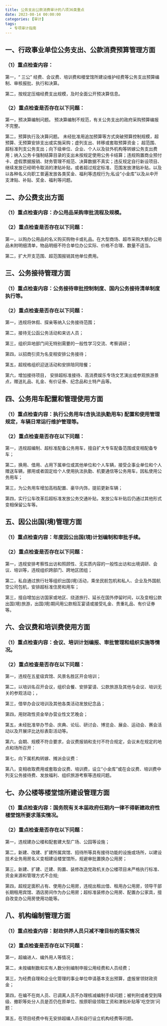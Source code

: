```yaml
---
title: 公务支出公款消费审计的八项36类重点
date: 2023-08-14 00:00:00
categories: [审计]
tags:
  - 专项审计指南
---
```

## 一、行政事业单位公务支出、公款消费预算管理方面

### （1）重点检查内容：

第一，“ 三公” 经费、会议费、培训费和楼堂馆所建设维护经费等公务支出预算编制、审核报批、执行和决算。

第二，按规定压缩经费支出规模，及时全面公开预决算信息。

### （2）重点检查是否存在以下问题：

第一，预决算编制问题。 预决算编制不规范，有关公务支出的政府采购预算编报不完整。

第二，预算执行及决算问题。 未经批准用追加预算等方式突破预算控制规模，超预算、无预算安排支出或实施采购；虚列支出、转移或套取预算资金； 超范围、超标准列支公务支出；向下级单位、企业、个人以及驻外机构等转嫁公务支出费用；纳入公务卡强制结算目录的支出未按规定使用公务卡结算；违规购置商业预付卡、虚假票据报销、财务管理不规范、决算数据不真实；违反规定自行新设项目、继续发放已经明令取消的津贴补贴，或者超过规定标准、范围发放津贴补贴，以及以各种名义向职工普遍发放各类奖金、福利等违规行为;私设“小金库”以及从中开支津贴、补贴、奖金、福利等问题。

## 二、办公费支出方面

### （1）重点检查内容：办公用品采购审批流程及规模。

### （2）重点检查是否存在以下问题：

第一，以购办公用品的名义购买购物卡或礼品。在大型商场、超市采购大额办公用品未附明细清单，物品明细不符合单位办公实际、价格不合理、数量不适当。

第二，扩大开支范围、超范围报销其他单位费用。

## 三、公务接待管理方面

### （1）重点检查内容：公务接待审批控制制度、国内公务接待清单制度执行等。

### （2）重点检查是否存在以下问题：

第一，违规将休假、探亲等纳入公务接待范围；

第二，接待无公函公务活动和来访人员；

第三，组织异地部门间无特别需要的一般性学习交流、考察调研；

第四，以招商引资为名变相安排公务接待；

第五，超规格组织迎送活动和安排陪同陪餐；

第六，增加接待项目， 安排超标准接待、高消费娱乐专场文艺演出或参观旅游景点，赠送礼品、礼金、有价证券、纪念品和土特产品等。

## 四、公务用车配置和管理使用方面

### （1）重点检查内容：执行公务用车(含执法执勤用车) 配置和使用管理规定，车辆日常运行维护管理等。

### （2）重点检查是否存在以下问题：

第一，违规超编制、超标准配备公务用车，擅自扩大专车配备范围或变相配备专车；

第二，换用、借用、占用下属单位或其他单位和个人车辆，接受企事业单位和个人赠送车辆，挪用或者固定给个人使用执法执勤、机要通信等公务用车，因私使用公务用车；

第三，为公务用车增加高档配置、豪华内饰，提前更新车辆；

第四，实行公车改革后超标准发放公务交通补贴，发放公车补贴后仍通过其他形式变相保留公车等。

## 五、因公出国(境)管理方面

### （1）重点检查内容：年度因公出国(境)计划编制和审批手续。

### （2）重点检查是否存在以下问题：

第一，违规安排考察性出访和照顾性、无实质内容的一般性出访和出境调研、会议、培训等，违规组织跨部门、跨地区团组；

第二，私自通过旅行社等组织出国(境)活动，乘坐民航包机和私人、企业及外国航空公司包机，安排超标准住房和用车；

第三，擅自增加出访国家或地区、绕道旅行、延长在国外停留时间，以及变相公款出国(境)旅游，出国(境)期间用公款相互宴请或接受礼金、贵重礼品、有价证券等。

## 六、会议费和培训费使用方面

### （1）重点检查内容：会议、培训计划编报、审批管理和组织实施等情况。

### （2）重点检查是否存在以下问题：

第一，违规在五星级宾馆、风景名胜区开会培训；

第二，以培训名召开会议，组织会餐、安排宴请、公款旅游及其他与会议、培训无关的参观活动；，

第三，借举办会议培训及其他各类活动发放纪念品；

第四，用财政性资金举办营业性文艺晚会；

第五，未经批准举办节会、庆典、论坛、研讨会、博览会、展会、运动会、赛会活动以及开展评比达标表彰活动等。

第六，会期、规模不符合要求，会议费报销和支付不符合规定，会议未在规定的地点和场所召开：

第七，向下属机构转嫁、摊派会议费：

第八，变相收取费用或套取会议费、培训费，设立“小金库”或在会议费、培训费中列支公务接待费、发放福利、组织旅游考察等违规问题。

## 七、办公楼等楼堂馆所建设管理方面

### （1）重点检查内容：国务院有关本届政府任期内一律不得新建政府性楼堂馆所要求落实情况。

### （2）重点检查是否存在以下问题：

第一，违规建办公楼和配套建大型广场、公园等设施；

第二，新建、改建、扩建所属宾馆、招待所等具有接待功能的设施或场所，以建设技术业务用房名义变相建设楼堂馆所，规避审批置换办公用房；

第三，新建、扩建、迁建、购置、装修改造党政机关办公楼项目未严格执行标准、资金来源和管理方式不合规;

第四，超规定面积占有、使用办公用房，违规出租出借、租用办公用房，领导干部长期租用宾馆、酒店房间作为办公用房；超标准装修办公用房、配置办公家具，擅自改变办公用房使用功能等。

## 八、机构编制管理方面

### （1）重点检查内容：财政供养人员只减不增目标的落实情况

### （2）重点检查是否存在以下问题：

第一，超编进人、编外用人等情况；

第二，未按编制数和实有人数分别编制申报公用经费和人员经费；

第三，为经费自理和企业化管理的事业单位申请基本支出预算，虚报冒领财政资金；

第四，在编不在岗人员、已调离人员不办理核减编制手续问题；被判刑或者受到降级、撤职等处分人员是否仍在原单位、按原职级领取工资和津贴补贴等'吃空饷'问题：

第五，在项目经费中有无安排超编人员和自行设立机构经费等问题。
